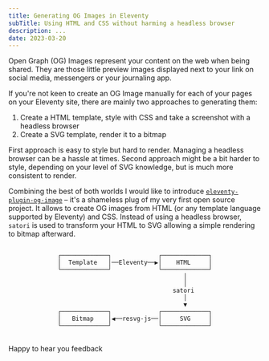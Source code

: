 ```yaml
---
title: Generating OG Images in Eleventy
subTitle: Using HTML and CSS without harming a headless browser
description: ...
date: 2023-03-20
---
```


Open Graph (OG) Images represent your content on the web when being shared. They are those little preview images
displayed next to your link on social media, messengers or your journaling app.

If you're not keen to create an OG Image manually for each of your pages on your Eleventy site, there are mainly two
approaches to generating them:

1. Create a HTML template, style with CSS and take a screenshot with a headless browser
2. Create a SVG template, render it to a bitmap

First approach is easy to style but hard to render. Managing a headless browser can be a hassle at times. Second
approach might be a bit harder to style, depending on your level of SVG knowledge, but is much more consistent to
render.

Combining the best of both worlds I would like to
introduce [`eleventy-plugin-og-image`](https://github.com/KiwiKilian/eleventy-plugin-og-image) – it's a shameless plug
of my very first open source project. It allows to create OG images from HTML (or any template language supported by
Eleventy) and CSS. Instead of using a headless browser, `satori` is used to transform your HTML to SVG allowing a simple
rendering to bitmap afterward.

<pre style="text-align: center;">
<code>
┌─────────────┐             ┌─────────────┐
│  Template   │──Eleventy──▶│    HTML     │
└─────────────┘             └─────────────┘
                                   │       
                                   │       
                                satori     
                                   │       
                                   ▼       
┌─────────────┐             ┌─────────────┐
│   Bitmap    │◀──resvg-js──│     SVG     │
└─────────────┘             └─────────────┘
</code>
</pre>


Happy to hear you feedback 